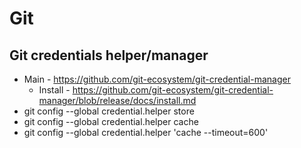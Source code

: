 # Git

## Git credentials helper/manager

* Main - https://github.com/git-ecosystem/git-credential-manager
  * Install - https://github.com/git-ecosystem/git-credential-manager/blob/release/docs/install.md
* git config --global credential.helper store
* git config --global credential.helper cache
* git config --global credential.helper 'cache --timeout=600'
